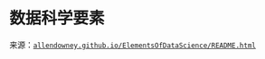 # 数据科学要素

来源：[`allendowney.github.io/ElementsOfDataScience/README.html`](https://allendowney.github.io/ElementsOfDataScience/README.html)
